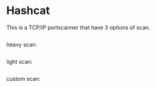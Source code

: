 # Hashcat

This is a TCP/IP portscanner that have 3 options of scan.

![]()

heavy scan:

![]()

light scan:

![]()

custom scan:

![]()
